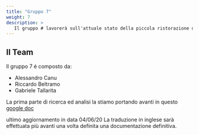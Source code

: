 ```yaml
---
title: "Gruppo 7"
weight: 7
description: >
   Il gruppo # lavorerà sull'attuale stato della piccola ristorazione durante il periodo covid-19 e sulle possibili modalità da attuare per fare fronte ai problemi da esso derivati.
---
```



## Il Team

Il gruppo 7 é composto da:

* Alessandro Canu
* Riccardo Beltramo
* Gabriele Tallarita

La prima parte di ricerca ed analisi la stiamo portando avanti in questo [google doc](https://docs.google.com/presentation/d/17G51bELCH-WeXcZ8c5X4E5Ol6JiuJVCCFysc-2gJRB0/edit?usp=sharing)

ultimo aggiornamento in data 04/06/20
La traduzione in inglese sarà effettuata più avanti una volta definita una documentazione definitiva.
